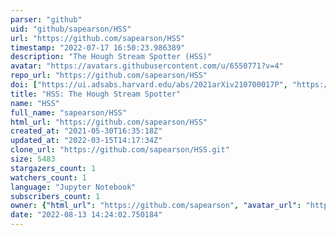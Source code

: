 ```yaml
---
parser: "github"
uid: "github/sapearson/HSS"
url: "https://github.com/sapearson/HSS"
timestamp: "2022-07-17 16:50:23.986389"
description: "The Hough Stream Spotter (HSS)"
avatar: "https://avatars.githubusercontent.com/u/6550771?v=4"
repo_url: "https://github.com/sapearson/HSS"
doi: ["https://ui.adsabs.harvard.edu/abs/2021arXiv210700017P", "https://ui.adsabs.harvard.edu/abs/2021ascl.soft09014P/abstract"]
title: "HSS: The Hough Stream Spotter"
name: "HSS"
full_name: "sapearson/HSS"
html_url: "https://github.com/sapearson/HSS"
created_at: "2021-05-30T16:35:18Z"
updated_at: "2022-03-15T14:17:34Z"
clone_url: "https://github.com/sapearson/HSS.git"
size: 5483
stargazers_count: 1
watchers_count: 1
language: "Jupyter Notebook"
subscribers_count: 1
owner: {"html_url": "https://github.com/sapearson", "avatar_url": "https://avatars.githubusercontent.com/u/6550771?v=4", "login": "sapearson", "type": "User"}
date: "2022-08-13 14:24:02.750184"
---
```

